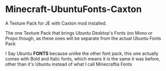 # Minecraft-UbuntuFonts-Caxton
A Texture Pack for JE with Caxton mod installed.

The one Texture Pack that brings Ubuntu Desktop's Fonts (no Mono or Propo though, as these ones will be separate from the actual Ubuntu Fonts Pack

I Say Ubuntu **FONTS** because unlike the other font pack, this one actually comes with Bold and Italic fonts, which means it is the same it was before, other than it's Ubuntu instead of what I call Minecraftia Fonts
